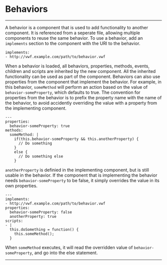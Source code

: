 Behaviors
===================
-------------------

A behavior is a component that is used to add functionality to another component. It is referenced from a seperate file, allowing multiple components to reuse the same behavior. To use a behavior, add an <code>implements</code> section to the component with the URI to the behavior.

	implements:
	- http://vwf.example.com/path/to/behavior.vwf

When a behavior is loaded, all behaviors, properties, methods, events, children and scripts are inherited by the new component. All the inherited functionality can be used as part of the component. Behaviors can also use properties from the component that implement the behavior. For example, in this behavior, <code>someMethod</code> will perform an action based on the value of <code>behavior-someProperty</code>, which defaults to true. The convention for properties from the behavior is to prefix the property name with the name of the behavior, to avoid accidently overriding the value with a property from the implementing component.

	---
	properties:
	  behavior-someProperty: true 
	methods:
	  someMethod: |
	    if(this.behavior-someProperty && this.anotherProperty) {
	      // Do something
	    }
	    else {
	      // Do something else
	    }

<code>anotherProperty</code> is definied in the implementing component, but is still usable in the behavior. If the component that is implementing the behavior needs <code>behavior-someProperty</code> to be false, it simply overrides the value in its own properties. 

	---
	implements:
	- http://vwf.example.com/path/to/behavior.vwf
	properties:
	  behavior-someProperty: false
	  anotherProperty: true
	scripts:
	- |
	  this.doSomething = function() {
	    this.someMethod();
	  }

When <code>someMethod</code> executes, it will read the overridden value of <code>behavior-someProperty</code>, and go into the else statement.

-------------------

